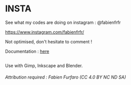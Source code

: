 # INSTA

See what my codes are doing on instagram : @fabienfrfr

https://www.instagram.com/fabienfrfr/

Not optimised, don't hesitate to comment !

Documentation :  [here](COMPLEX_SYSTEM_NOTEBOOK.ipynb)


##

Use with Gimp, Inkscape and Blender.

###### Attribution required : Fabien Furfaro (CC 4.0 BY NC ND SA)
